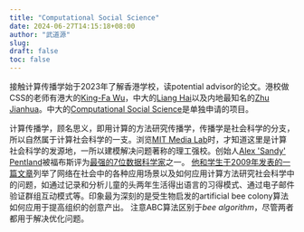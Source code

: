 ```yaml
---
title: "Computational Social Science"
date: 2024-06-27T14:15:18+08:00
author: "武道源"
slug:
draft: false
toc: false
---
```


接触计算传播学始于2023年了解香港学校，读potential advisor的论文。港校做CSS的老师有港大的[King-Fa Wu](https://sites.google.com/site/fukingwa/home)，中大的[Liang Hai](https://drhailiang.com/)以及内地最知名的[Zhu Jianhua](https://scholars.cityu.edu.hk/en/persons/jian-hua-jonathan-zhu(680bbd78-7354-4005-999c-2bc4be7752e3).html)。中大的[Computational Social Science](https://pg.com.cuhk.edu.hk/phdcss/)是单独申请的项目。

计算传播学，顾名思义，即用计算的方法研究传播学，传播学是社会科学的分支，所以自然属于计算社会科学的一支。浏览[MIT Media Lab](https://www.media.mit.edu/)时，才知道这里是计算社会科学的发源地，一所以建模解决问题著称的理工强校。创始人[Alex 'Sandy' Pentland](https://www.media.mit.edu/people/sandy/overview/)被福布斯评为[最强的7位数据科学家](https://www.forbes.com/pictures/lmm45emkh/6-alex-sandy-pentland-professor-mit/)之一。
[他和学生于2009年发表的一篇文章](https://www.ncbi.nlm.nih.gov/pmc/articles/PMC2745217/)列举了网络在社会中的各种应用场景以及如何应用计算方法研究社会科学中的问题，如通过记录和分析儿童的头两年生活得出语言的习得模式、通过电子邮件验证群组互动模式等。印象最为深刻的是受生物启发的artificial bee colony算法如何应用于提高组织的创意产出。
注意ABC算法区别于*bee algorithm*，尽管两者都用于解决优化问题。

